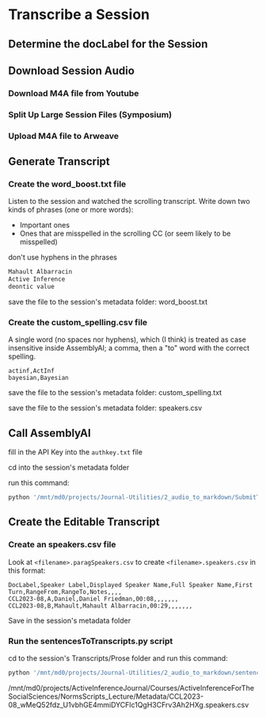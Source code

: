 # Transcribe a Session

## Determine the docLabel for the Session

## Download Session Audio

### Download M4A file from Youtube

### Split Up Large Session Files (Symposium)

### Upload M4A file to Arweave

## Generate Transcript

### Create the word_boost.txt file

Listen to the session and watched the scrolling transcript. Write down two kinds of phrases (one or more words):
- Important ones
- Ones that are misspelled in the scrolling CC (or seem likely to be misspelled)

don't use hyphens in the phrases

```txt
Mahault Albarracin
Active Inference
deontic value
```

save the file to the session's metadata folder: word_boost.txt

### Create the custom_spelling.csv file

A single word (no spaces nor hyphens), which (I think) is treated as case insensitive inside AssemblyAI; a comma, then a "to" word with the correct spelling.

```csv
actinf,ActInf
bayesian,Bayesian
```

save the file to the session's metadata folder: custom_spelling.txt

save the file to the session's metadata folder: speakers.csv

## Call AssemblyAI

fill in the API Key into the `authkey.txt` file

cd into the session's metadata folder

run this command:

```bash
python '/mnt/md0/projects/Journal-Utilities/2_audio_to_markdown/SubmitToCloudWhisper.py' 'CCL2023-08' 'wMeQ52fdz_U1vbhGE4mmiDYCFlc1QgH3CFrv3Ah2HXg' ONLINEPATH 'https://arweave.net' AUTHKEYFILENAME '/mnt/md0/projects/Journal-Utilities/2_audio_to_markdown/authkey.txt' WORD_BOOST_FILE_LIST 'word_boost.txt' SENTIMENT_ANALYSIS False IAB_CATEGORIES False CUSTOM_SPELL_BOOSTED True CUSTOM_SPELLING_FILE_LIST 'custom_spelling.csv' | tee 'trace.txt'
```

## Create the Editable Transcript

### Create an <filename> speakers.csv file

Look at `<filename>.paragSpeakers.csv` to create `<filename>.speakers.csv` in this format:

```csv
DocLabel,Speaker Label,Displayed Speaker Name,Full Speaker Name,First Turn,RangeFrom,RangeTo,Notes,,,,
CCL2023-08,A,Daniel,Daniel Friedman,00:08,,,,,,,
CCL2023-08,B,Mahault,Mahault Albarracin,00:29,,,,,,,
```

Save in the session's metadata folder

### Run the sentencesToTranscripts.py script

cd to the session's Transcripts/Prose folder and run this command:

```bash
python '/mnt/md0/projects/Journal-Utilities/2_audio_to_markdown/sentencesToTranscripts.py' 'CCL2023-08' '/mnt/md0/projects/ActiveInferenceJournal/Courses/ActiveInferenceForTheSocialSciences/NormsScripts_Lecture/Metadata' 'CCL2023-08_wMeQ52fdz_U1vbhGE4mmiDYCFlc1QgH3CFrv3Ah2HXg.sentences.csv' INSPEAKERDIR '/mnt/md0/projects/ActiveInferenceJournal/Courses/ActiveInferenceForTheSocialSciences/NormsScripts_Lecture/Metadata' SPEAKERFILE 'CCL2023-08_wMeQ52fdz_U1vbhGE4mmiDYCFlc1QgH3CFrv3Ah2HXg.speakers.csv' | tee CCL2023-08.m4a_transcript.json
```

/mnt/md0/projects/ActiveInferenceJournal/Courses/ActiveInferenceForTheSocialSciences/NormsScripts_Lecture/Metadata/CCL2023-08_wMeQ52fdz_U1vbhGE4mmiDYCFlc1QgH3CFrv3Ah2HXg.speakers.csv